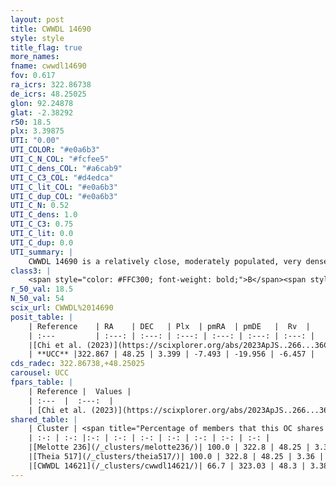 ```yaml
---
layout: post
title: CWWDL 14690
style: style
title_flag: true
more_names: 
fname: cwwdl14690
fov: 0.617
ra_icrs: 322.86738
de_icrs: 48.25025
glon: 92.24878
glat: -2.38292
r50: 18.5
plx: 3.39875
UTI: "0.00"
UTI_COLOR: "#e0a6b3"
UTI_C_N_COL: "#fcfee5"
UTI_C_dens_COL: "#a6cab9"
UTI_C_C3_COL: "#d4edca"
UTI_C_lit_COL: "#e0a6b3"
UTI_C_dup_COL: "#e0a6b3"
UTI_C_N: 0.52
UTI_C_dens: 1.0
UTI_C_C3: 0.75
UTI_C_lit: 0.0
UTI_C_dup: 0.0
UTI_summary: |
    CWWDL 14690 is a relatively close, moderately populated, very dense object of high C3 quality. It was recently reported in the literature.<br><br><span style="color: #99180f; font-weight: bold;">Warning: </span>This is very likely a duplicate object, which shares a large percentage of members with at least one previously reported entry, and a significant percentage with at least one entry reported in the same catalogue.
class3: |
    <span style="color: #FFC300; font-weight: bold;">B</span><span style="color: green; font-weight: bold;">A</span>
r_50_val: 18.5
N_50_val: 54
scix_url: CWWDL%2014690
posit_table: |
    | Reference    | RA    | DEC   | Plx  | pmRA  | pmDE   |  Rv  |
    | :---         | :---: | :---: | :---: | :---: | :---: | :---: |
    |[Chi et al. (2023)](https://scixplorer.org/abs/2023ApJS..266...36C) | 322.822 | 48.155 | 3.458 | -7.527 | -20.037 | -7.0 |
    | **UCC** |322.867 | 48.25 | 3.399 | -7.493 | -19.956 | -6.457 | 
cds_radec: 322.86738,+48.25025
carousel: UCC
fpars_table: |
    | Reference |  Values |
    | :---  |  :---:  |
    | [Chi et al. (2023)](https://scixplorer.org/abs/2023ApJS..266...36C) | `logAge=6.48, Z=-0.58` |
shared_table: |
    | Cluster | <span title="Percentage of members that this OC shares with the ones listed">%</span>   | RA   | DEC   | Plx   | pmRA  | pmDE  | Rv | UTI |
    | :-: | :-: |:-: | :-: | :-: | :-: | :-: | :-: | :-: |
    |[Melotte 236](/_clusters/melotte236/)| 100.0 | 322.8 | 48.25 | 3.36 | -7.45 | -19.73 | -5.94 |0.97 |
    |[Theia 517](/_clusters/theia517/)| 100.0 | 322.8 | 48.25 | 3.36 | -7.45 | -19.74 | -6.07 |0.07 |
    |[CWWDL 14621](/_clusters/cwwdl14621/)| 66.7 | 323.03 | 48.3 | 3.38 | -7.6 | -19.9 | -6.53 |0.0 |
---
```

